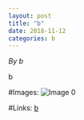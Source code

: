 ```yaml
---
layout: post
title: "b"
date: 2018-11-12
categories: b
---
```


*By b*

b

#Images:
![ Image 0](b "Image0")

#Links:
[b](b)